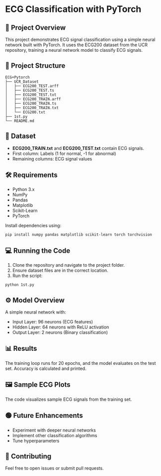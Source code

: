 # ECG Classification with PyTorch

## 🚀 Project Overview
This project demonstrates ECG signal classification using a simple neural network built with PyTorch. It uses the ECG200 dataset from the UCR repository, training a neural network model to classify ECG signals.

## 📂 Project Structure
```
ECG+Pytorch
├── UCR_Dataset
│   ├── ECG200_TEST.arff
│   ├── ECG200_TEST.ts
│   ├── ECG200_TEST.txt
│   ├── ECG200_TRAIN.arff
│   ├── ECG200_TRAIN.ts
│   ├── ECG200_TRAIN.txt
│   └── ECG200.txt
├── 1st.py
└── README.md
```

## 📝 Dataset
- **ECG200_TRAIN.txt** and **ECG200_TEST.txt** contain ECG signals.
- First column: Labels (1 for normal, -1 for abnormal)
- Remaining columns: ECG signal values

## 🛠️ Requirements
- Python 3.x
- NumPy
- Pandas
- Matplotlib
- Scikit-Learn
- PyTorch

Install dependencies using:
```
pip install numpy pandas matplotlib scikit-learn torch torchvision
```

## 💻 Running the Code
1. Clone the repository and navigate to the project folder.
2. Ensure dataset files are in the correct location.
3. Run the script:
```
python 1st.py
```

## ⚙️ Model Overview
A simple neural network with:
- Input Layer: 96 neurons (ECG features)
- Hidden Layer: 64 neurons with ReLU activation
- Output Layer: 2 neurons (Binary classification)

## 📊 Results
The training loop runs for 20 epochs, and the model evaluates on the test set. Accuracy is calculated and printed.

## 🖼️ Sample ECG Plots
The code visualizes sample ECG signals from the training set.

## 🟢 Future Enhancements
- Experiment with deeper neural networks
- Implement other classification algorithms
- Tune hyperparameters

## 🤝 Contributing
Feel free to open issues or submit pull requests.


